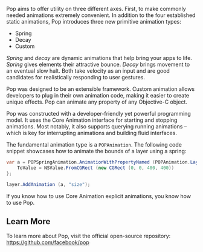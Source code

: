 Pop aims to offer utility on three different axes. First, to make commonly needed animations extremely convenient. In addition to the four established static animations, Pop introduces three new primitive animation types: 

 - Spring
 - Decay
 - Custom


*Spring* and *decay* are dynamic animations that help bring your apps to life. *Spring* gives elements their attractive bounce. *Decay* brings movement to an eventual slow halt. Both take velocity as an input and are good candidates for realistically responding to user gestures.

Pop was designed to be an extensible framework. Custom animation allows developers to plug in their own animation code, making it easier to create unique effects.  Pop can animate any property of any Objective-C object.

Pop was constructed with a developer-friendly yet powerful programming model.  It uses the Core Animation interface for starting and stopping animations.  Most notably, it also supports querying running animations – which is key for interrupting animations and building fluid interfaces. 

The fundamental animation type is a `POPAnimation`.  The following code snippet showcases how to animate the bounds of a layer using a spring:

```csharp
var a = POPSpringAnimation.AnimationWithPropertyNamed (POPAnimation.LayerBounds) {
    ToValue = NSValue.FromCGRect (new CGRect (0, 0, 400, 400))
};

layer.AddAnimation (a, "size");
```


If you know how to use Core Animation explicit animations, you know how to use Pop.


## Learn More
To learn more about Pop, visit the official open-source repository: https://github.com/facebook/pop
